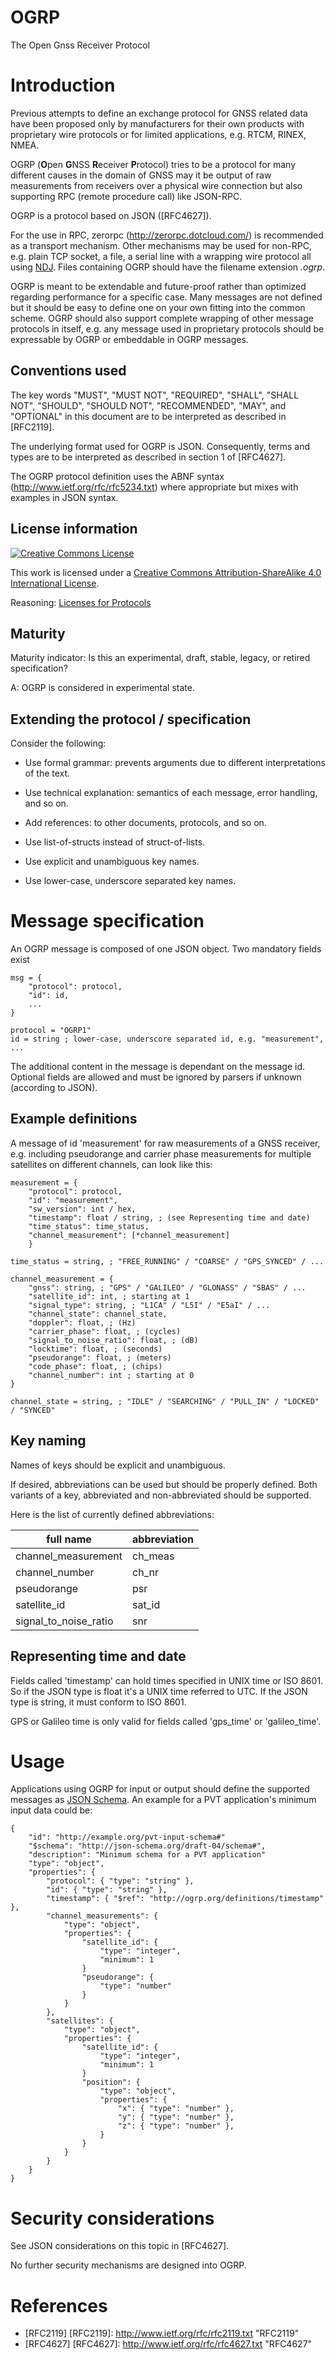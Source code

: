 OGRP
====

The Open Gnss Receiver Protocol

Introduction
============

Previous attempts to define an exchange protocol for GNSS related data
have been proposed only by manufacturers for their own products with
proprietary wire protocols or for limited applications, e.g. RTCM,
RINEX, NMEA.

OGRP (<b>O</b>pen  <b>G</b>NSS <b>R</b>eceiver <b>P</b>rotocol) tries to be a
protocol for many different causes in the domain of GNSS may it be
output of raw measurements from receivers over a physical wire
connection but also supporting RPC (remote procedure call) like
JSON-RPC.

OGRP is a protocol based on JSON ([RFC4627]).

For the use in RPC, zerorpc (<http://zerorpc.dotcloud.com/>) is
recommended as a transport mechanism. Other mechanisms
may be used for non-RPC, e.g. plain TCP socket, a file, a serial line with a
wrapping wire protocol all using [NDJ](http://en.wikipedia.org/wiki/Line_Delimited_JSON).
Files containing OGRP should have the filename extension *.ogrp*.

OGRP is meant to be extendable and future-proof rather than optimized
regarding performance for a specific case. Many messages are not defined but
it should be easy to define one on your own fitting into the common scheme.
OGRP should also support complete wrapping of other message protocols in
itself, e.g. any message used in proprietary protocols should be expressable
by OGRP or embeddable in OGRP messages.

Conventions used
----------------

The key words "MUST", "MUST NOT", "REQUIRED", "SHALL", "SHALL NOT",
"SHOULD", "SHOULD NOT", "RECOMMENDED", "MAY", and "OPTIONAL" in this
document are to be interpreted as described in [RFC2119].

The underlying format used for OGRP is JSON. Consequently, terms and
types are to be interpreted as described in section 1 of [RFC4627].

The OGRP protocol definition uses the ABNF syntax
(<http://www.ietf.org/rfc/rfc5234.txt>)
where appropriate but mixes with examples in JSON syntax.

License information
-------------------

<a rel="license" href="http://creativecommons.org/licenses/by-sa/4.0/"><img alt="Creative Commons License" style="border-width:0" src="https://i.creativecommons.org/l/by-sa/4.0/80x15.png" /></a>

This work is licensed under a <a rel="license" href="http://creativecommons.org/licenses/by-sa/4.0/">Creative Commons Attribution-ShareAlike 4.0 International License</a>.

Reasoning: [Licenses for Protocols](http://hintjens.com/blog:41)

Maturity
--------

Maturity indicator: Is this an experimental, draft, stable, legacy, or
retired specification?

A: OGRP is considered in experimental state.

Extending the protocol / specification
--------------------------------------

Consider the following:

-   Use formal grammar: prevents arguments due to different
    interpretations of the text.

-   Use technical explanation: semantics of each message, error
    handling, and so on.

-   Add references: to other documents, protocols, and so on.

-   Use list-of-structs instead of struct-of-lists.

-   Use explicit and unambiguous key names.

-   Use lower-case, underscore separated key names.

Message specification
=====================

An OGRP message is composed of one JSON object. Two mandatory fields
exist

    msg = {
        "protocol": protocol,
        "id": id,
        ...
    }

    protocol = "OGRP1"
    id = string ; lower-case, underscore separated id, e.g. "measurement", ...

The additional content in the message is dependant on the message id.
Optional fields are allowed and must be ignored by parsers if unknown
(according to JSON).

Example definitions
-------------------

A message of id 'measurement' for raw measurements of a GNSS receiver,
e.g. including pseudorange and carrier phase measurements for multiple
satellites on different channels, can look like this:

    measurement = {
        "protocol": protocol,
        "id": "measurement",
        "sw_version": int / hex,
        "timestamp": float / string, ; (see Representing time and date)
        "time_status": time_status,
        "channel_measurement": [*channel_measurement]
        }

    time_status = string, ; "FREE_RUNNING" / "COARSE" / "GPS_SYNCED" / ...

    channel_measurement = {
        "gnss": string, ; "GPS" / "GALILEO" / "GLONASS" / "SBAS" / ...
        "satellite_id": int, ; starting at 1
        "signal_type": string, ; "L1CA" / "L5I" / "E5aI" / ...
        "channel_state": channel_state,
        "doppler": float, ; (Hz)
        "carrier_phase": float, ; (cycles)
        "signal_to_noise_ratio": float, ; (dB)
        "locktime": float, ; (seconds)
        "pseudorange": float, ; (meters)
        "code_phase": float, ; (chips)
        "channel_number": int ; starting at 0
    }

    channel_state = string, ; "IDLE" / "SEARCHING" / "PULL_IN" / "LOCKED" / "SYNCED"


Key naming
----------

Names of keys should be explicit and unambiguous.

If desired, abbreviations can be used but should be properly defined. Both
variants of a key, abbreviated and non-abbreviated should be supported.

Here is the list of currently defined abbreviations:

| full name             | abbreviation |
|-----------------------|--------------|
| channel_measurement   | ch_meas      |
| channel_number        | ch_nr        |
| pseudorange           | psr          |
| satellite_id          | sat_id       |
| signal_to_noise_ratio | snr          |


Representing time and date
--------------------------

Fields called 'timestamp' can hold times specified in UNIX time or ISO 8601. So if the JSON
type is float it's a UNIX time referred to UTC. If the JSON type is string, it must conform
to ISO 8601.

GPS or Galileo time is only valid for fields called 'gps_time' or 'galileo_time'.


Usage
=====

Applications using OGRP for input or output should define the supported messages as [JSON Schema](http://json-schema.org/).
An example for a PVT application's minimum input data could be:

    {
        "id": "http://example.org/pvt-input-schema#"
        "$schema": "http://json-schema.org/draft-04/schema#",
        "description": "Minimum schema for a PVT application"
        "type": "object",
        "properties": {
            "protocol": { "type": "string" },
            "id": { "type": "string" },
            "timestamp": { "$ref": "http://ogrp.org/definitions/timestamp" },
            "channel_measurements": {
                "type": "object",
                "properties": {
                    "satellite_id": {
                        "type": "integer",
                        "minimum": 1
                    }
                    "pseudorange": {
                        "type": "number"
                    }
                }
            },
            "satellites": {
                "type": "object",
                "properties": {
                    "satellite_id": {
                        "type": "integer",
                        "minimum": 1
                    }
                    "position": {
                        "type": "object",
                        "properties": {
                            "x": { "type": "number" },
                            "y": { "type": "number" },
                            "z": { "type": "number" },
                        }
                    }
                }
            }
        }
    }

Security considerations
=======================

See JSON considerations on this topic in [RFC4627].

No further security mechanisms are designed into OGRP.


References
==========

 * [RFC2119]
[RFC2119]: <http://www.ietf.org/rfc/rfc2119.txt> "RFC2119"
 * [RFC4627]
[RFC4627]: <http://www.ietf.org/rfc/rfc4627.txt> "RFC4627"

